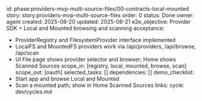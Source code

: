id: phase:providers-mvp-multi-source-files/00-contracts-local-mounted
story: story:providers-mvp-multi-source-files
order: 0
status: Done
owner: agent
created: 2025-08-20
updated: 2025-08-21
e2e_objective: Provider SDK + Local and Mounted browsing and scanning
acceptance:
  - ProviderRegistry and FilesystemProvider interface implemented
  - LocalFS and MountedFS providers work via /api/providers, /api/browse, /api/scan
  - UI File page shows provider selector and browser; Home shows Scanned Sources
scope_in: [registry, local, mounted, browse, scan]
scope_out: [oauth]
selected_tasks: []
dependencies: []
demo_checklist:
  - Start app and browse Local and Mounted
  - Scan a mounted path; show in Home Scanned Sources
links:
  cycle: dev/cycles.md
